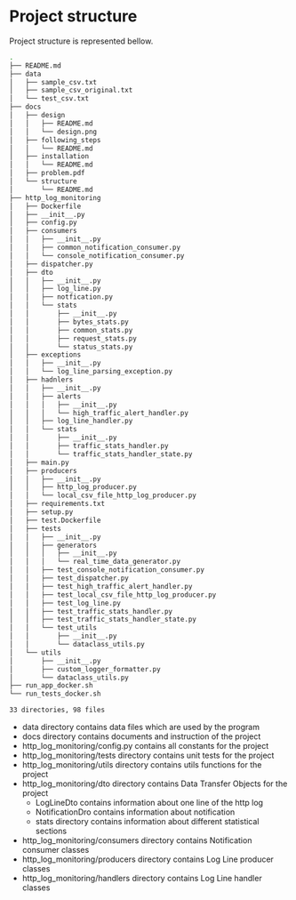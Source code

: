 # Project structure

Project structure is represented bellow.

```bash
.
├── README.md
├── data
│   ├── sample_csv.txt
│   ├── sample_csv_original.txt
│   └── test_csv.txt
├── docs
│   ├── design
│   │   ├── README.md
│   │   └── design.png
│   ├── following_steps
│   │   └── README.md
│   ├── installation
│   │   └── README.md
│   ├── problem.pdf
│   └── structure
│       └── README.md
├── http_log_monitoring
│   ├── Dockerfile
│   ├── __init__.py
│   ├── config.py
│   ├── consumers
│   │   ├── __init__.py
│   │   ├── common_notification_consumer.py
│   │   └── console_notification_consumer.py
│   ├── dispatcher.py
│   ├── dto
│   │   ├── __init__.py
│   │   ├── log_line.py
│   │   ├── notfication.py
│   │   └── stats
│   │       ├── __init__.py
│   │       ├── bytes_stats.py
│   │       ├── common_stats.py
│   │       ├── request_stats.py
│   │       └── status_stats.py
│   ├── exceptions
│   │   ├── __init__.py
│   │   └── log_line_parsing_exception.py
│   ├── hadnlers
│   │   ├── __init__.py
│   │   ├── alerts
│   │   │   ├── __init__.py
│   │   │   └── high_traffic_alert_handler.py
│   │   ├── log_line_handler.py
│   │   └── stats
│   │       ├── __init__.py
│   │       ├── traffic_stats_handler.py
│   │       └── traffic_stats_handler_state.py
│   ├── main.py
│   ├── producers
│   │   ├── __init__.py
│   │   ├── http_log_producer.py
│   │   └── local_csv_file_http_log_producer.py
│   ├── requirements.txt
│   ├── setup.py
│   ├── test.Dockerfile
│   ├── tests
│   │   ├── __init__.py
│   │   ├── generators
│   │   │   ├── __init__.py
│   │   │   └── real_time_data_generator.py
│   │   ├── test_console_notification_consumer.py
│   │   ├── test_dispatcher.py
│   │   ├── test_high_traffic_alert_handler.py
│   │   ├── test_local_csv_file_http_log_producer.py
│   │   ├── test_log_line.py
│   │   ├── test_traffic_stats_handler.py
│   │   ├── test_traffic_stats_handler_state.py
│   │   └── test_utils
│   │       ├── __init__.py
│   │       └── dataclass_utils.py
│   └── utils
│       ├── __init__.py
│       ├── custom_logger_formatter.py
│       └── dataclass_utils.py
├── run_app_docker.sh
└── run_tests_docker.sh

33 directories, 98 files

```

* data directory contains data files which are used by the program
* docs directory contains documents and instruction of the project
* http_log_monitoring/config.py contains all constants for the project
* http_log_monitoring/tests directory contains unit tests for the project
* http_log_monitoring/utils directory contains utils functions for the project
* http_log_monitoring/dto directory contains Data Transfer Objects for the
  project
    * LogLineDto contains information about one line of the http log
    * NotificationDro contains information about notification
    * stats directory contains information about different statistical sections
* http_log_monitoring/consumers directory contains Notification consumer
  classes
* http_log_monitoring/producers directory contains Log Line producer classes
* http_log_monitoring/handlers directory contains Log Line handler classes